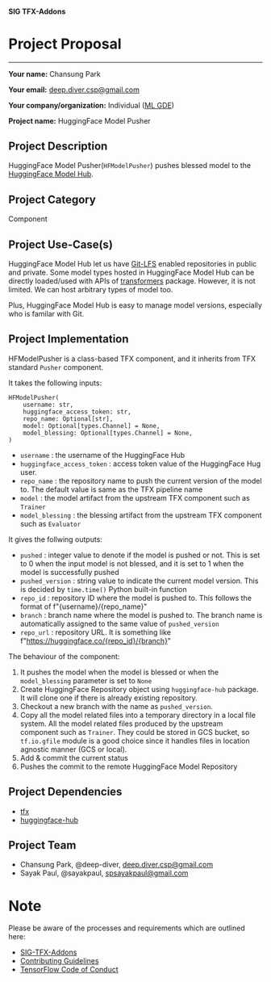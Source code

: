 #### SIG TFX-Addons
# Project Proposal

---

**Your name:** Chansung Park

**Your email:** deep.diver.csp@gmail.com

**Your company/organization:** Individual ([ML GDE](https://developers.google.com/community/experts/directory/profile/profile-chansung-park))

**Project name:** HuggingFace Model Pusher

## Project Description
HuggingFace Model Pusher(`HFModelPusher`) pushes blessed model to the [HuggingFace Model Hub](https://huggingface.co/models).

## Project Category
Component

## Project Use-Case(s)
HuggingFace Model Hub let us have [Git-LFS](https://git-lfs.github.com) enabled repositories in public and private. Some model types hosted in HuggingFace Model Hub can be directly loaded/used with APIs of [transformers](https://huggingface.co/docs/transformers/index) package. However, it is not limited. We can host arbitrary types of model too. 

Plus, HuggingFace Model Hub is easy to manage model versions, especially who is familar with Git.

## Project Implementation
HFModelPusher is a class-based TFX component, and it inherits from TFX standard `Pusher` component.

It takes the following inputs:
```
HFModelPusher(
    username: str,
    huggingface_access_token: str,
    repo_name: Optional[str],    
    model: Optional[types.Channel] = None,
    model_blessing: Optional[types.Channel] = None,    
)
```
- `username` : the username of the HuggingFace Hub
- `huggingface_access_token` : access token value of the HuggingFace Hug user. 
- `repo_name` : the repository name to push the current version of the model to. The default value is same as the TFX pipeline name
- `model` : the model artifact from the upstream TFX component such as `Trainer`
- `model_blessing` : the blessing artifact from the upstream TFX component such as `Evaluator`

It gives the follwing outputs:
- `pushed` : integer value to denote if the model is pushed or not. This is set to 0 when the input model is not blessed, and it is set to 1 when the model is successfully pushed
- `pushed_version` : string value to indicate the current model version. This is decided by `time.time()` Python built-in function
- `repo_id` : repository ID where the model is pushed to. This follows the format of f"{username}/{repo_name}"
- `branch` : branch name where the model is pushed to. The branch name is automatically assigned to the same value of  `pushed_version`
- `repo_url` : repository URL. It is something like f"https://huggingface.co/{repo_id}/{branch}"

The behaviour of the component:
1. It pushes the model when the model is blessed or when the `model_blessing` parameter is set to `None`
2. Create HuggingFace Repository object using `huggingface-hub` package. It will clone one if there is already existing repository.
3. Checkout a new branch with the name as `pushed_version`.
4. Copy all the model related files into a temporary directory in a local file system. All the model related files produced by the upstream component such as `Trainer`. They could be stored in GCS bucket, so `tf.io.gfile` module is a good choice since it handles files in location agnostic manner (GCS or local). 
5. Add & commit the current status
6. Pushes the commit to the remote HuggingFace Model Repository


## Project Dependencies
- [tfx](https://pypi.org/project/tfx/)
- [huggingface-hub](https://pypi.org/project/huggingface-hub/)

## Project Team
- Chansung Park, @deep-diver, deep.diver.csp@gmail.com
- Sayak Paul, @sayakpaul, spsayakpaul@gmail.com

# Note
Please be aware of the processes and requirements which are outlined here:

* [SIG-TFX-Addons](https://github.com/tensorflow/tfx-addons)
* [Contributing Guidelines](https://github.com/tensorflow/tfx-addons/blob/main/CONTRIBUTING.md)
* [TensorFlow Code of Conduct](https://github.com/tensorflow/tfx-addons/blob/main/CODE_OF_CONDUCT.md)